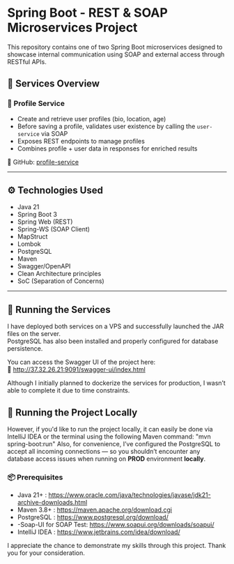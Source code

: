 # Spring Boot - REST & SOAP Microservices Project

This repository contains one of two Spring Boot microservices designed to showcase internal communication using SOAP and external access through RESTful APIs.

## 🧩 Services Overview

### 🔹 Profile Service
- Create and retrieve user profiles (bio, location, age)
- Before saving a profile, validates user existence by calling the `user-service` via SOAP
- Exposes REST endpoints to manage profiles
- Combines profile + user data in responses for enriched results

🔗 GitHub: [profile-service](https://github.com/VahidMousavii/profile-service)

---

## ⚙️ Technologies Used

- Java 21
- Spring Boot 3
- Spring Web (REST)
- Spring-WS (SOAP Client)
- MapStruct
- Lombok
- PostgreSQL
- Maven
- Swagger/OpenAPI
- Clean Architecture principles
- SoC (Separation of Concerns)

---

## 🚀 Running the Services

I have deployed both services on a VPS and successfully launched the JAR files on the server.  
PostgreSQL has also been installed and properly configured for database persistence.

You can access the Swagger UI of the project here:  
🔗 http://37.32.26.21:9091/swagger-ui/index.html

Although I initially planned to dockerize the services for production, I wasn’t able to complete it due to time constraints.

## 🚀 Running the Project Locally
However, if you'd like to run the project locally, it can easily be done via IntelliJ IDEA or the terminal using the following Maven command:  "mvn spring-boot:run"
Also, for convenience, I’ve configured the PostgreSQL to accept all incoming connections — so you shouldn’t encounter any database access issues when running on **PROD** environment **locally**.


### 📦 Prerequisites
- Java 21+ : https://www.oracle.com/java/technologies/javase/jdk21-archive-downloads.html
- Maven 3.8+  : https://maven.apache.org/download.cgi
- PostgreSQL  : https://www.postgresql.org/download/
- -Soap-UI for SOAP Test: https://www.soapui.org/downloads/soapui/
- IntelliJ IDEA : https://www.jetbrains.com/idea/download/

I appreciate the chance to demonstrate my skills through this project.
Thank you for your consideration.
